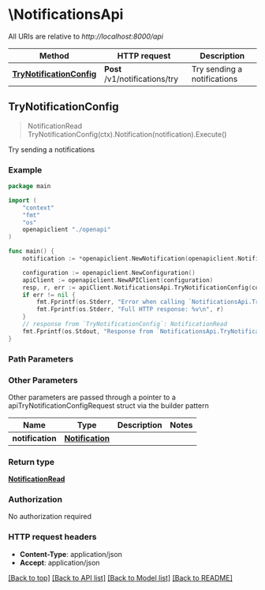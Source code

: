 # \NotificationsApi

All URIs are relative to *http://localhost:8000/api*

Method | HTTP request | Description
------------- | ------------- | -------------
[**TryNotificationConfig**](NotificationsApi.md#TryNotificationConfig) | **Post** /v1/notifications/try | Try sending a notifications



## TryNotificationConfig

> NotificationRead TryNotificationConfig(ctx).Notification(notification).Execute()

Try sending a notifications

### Example

```go
package main

import (
    "context"
    "fmt"
    "os"
    openapiclient "./openapi"
)

func main() {
    notification := *openapiclient.NewNotification(openapiclient.NotificationType("slack"), false, false) // Notification | 

    configuration := openapiclient.NewConfiguration()
    apiClient := openapiclient.NewAPIClient(configuration)
    resp, r, err := apiClient.NotificationsApi.TryNotificationConfig(context.Background()).Notification(notification).Execute()
    if err != nil {
        fmt.Fprintf(os.Stderr, "Error when calling `NotificationsApi.TryNotificationConfig``: %v\n", err)
        fmt.Fprintf(os.Stderr, "Full HTTP response: %v\n", r)
    }
    // response from `TryNotificationConfig`: NotificationRead
    fmt.Fprintf(os.Stdout, "Response from `NotificationsApi.TryNotificationConfig`: %v\n", resp)
}
```

### Path Parameters



### Other Parameters

Other parameters are passed through a pointer to a apiTryNotificationConfigRequest struct via the builder pattern


Name | Type | Description  | Notes
------------- | ------------- | ------------- | -------------
 **notification** | [**Notification**](Notification.md) |  | 

### Return type

[**NotificationRead**](NotificationRead.md)

### Authorization

No authorization required

### HTTP request headers

- **Content-Type**: application/json
- **Accept**: application/json

[[Back to top]](#) [[Back to API list]](../README.md#documentation-for-api-endpoints)
[[Back to Model list]](../README.md#documentation-for-models)
[[Back to README]](../README.md)


